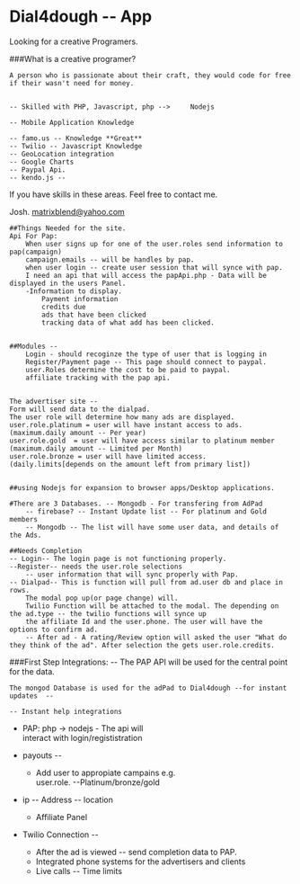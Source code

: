 # Dial4dough -- App

Looking for a creative Programers.
  
###What is a creative programer?   

	A person who is passionate about their craft, they would code for free if their wasn't need for money.
	  
  
	-- Skilled with PHP, Javascript, php -->	 Nodejs
  
	-- Mobile Application Knowledge
  
	-- famo.us -- Knowledge **Great**
	-- Twilio -- Javascript Knowledge
	-- GeoLocation integration
	-- Google Charts
	-- Paypal Api.
	-- kendo.js -- 
	

If you have skills in these areas. Feel free to contact me.  
 
Josh.
<matrixblend@yahoo.com>

	##Things Needed for the site.
	Api For Pap:
		When user signs up for one of the user.roles send information to pap(campaign)
		campaign.emails -- will be handles by pap.
		when user login -- create user session that will synce with pap.
		I need an api that will access the papApi.php - Data will be displayed in the users Panel.
		-Information to display.
			Payment information
			credits due
			ads that have been clicked
			tracking data of what add has been clicked.  


	##Modules --
		Login - should recoginze the type of user that is logging in
		Register/Payment page -- This page should connect to paypal.
		user.Roles determine the cost to be paid to paypal.
		affiliate tracking with the pap api.


	The advertiser site --
	Form will send data to the dialpad.
	The user role will determine how many ads are displayed.
	user.role.platinum = user will have instant access to ads. (maximum.daily amount -- Per year)
	user.role.gold  = user will have access similar to platinum member (maximum.daily amount -- Limited per Month)
	user.role.bronze = user will have limited access. (daily.limits[depends on the amount left from primary list])


	##using Nodejs for expansion to browser apps/Desktop applications.

	#There are 3 Databases. -- Mongodb - For transfering from AdPad
		-- firebase? -- Instant Update list -- For platinum and Gold members
		-- Mongodb -- The list will have some user data, and details of the Ads.

	##Needs Completion 
	-- Login-- The login page is not functioning properly.
	--Register-- needs the user.role selections
		-- user information that will sync properly with Pap.
	-- Dialpad-- This is function will pull from ad.user db and place in rows. 
		The modal pop up(or page change) will.
		Twilio Function will be attached to the modal. The depending on the ad.type -- the twilio functions will synce up
		the affiliate Id and the user.phone. The user will have the options to confirm ad.
		-- After ad - A rating/Review option will asked the user "What do they think of the ad". After selection the gets user.role.credits.


###First Step Integrations:
-- The PAP API will be used for the central point for the data.  

	The mongod Database is used for the adPad to Dial4dough --for instant updates  --  

	-- Instant help integrations
  
- PAP: php -> nodejs - The api will   
interact with login/regististration
	  
- payouts --
  
	- Add user to appropiate campains e.g.   
user.role. --Platinum/bronze/gold
	  
- ip -- Address -- location
  
	- Affiliate Panel

  
- Twilio Connection -- 
	- After the ad is viewed -- send completion data to PAP.
	- Integrated phone systems for the advertisers and clients
	- Live calls -- Time limits

	